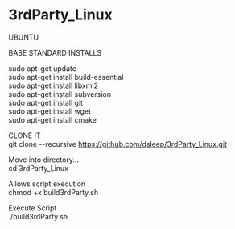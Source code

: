 # 3rdParty_Linux

UBUNTU  

BASE STANDARD INSTALLS  

sudo apt-get update  
sudo apt-get install build-essential  
sudo apt-get install libxml2  
sudo apt-get install subversion  
sudo apt-get install git  
sudo apt-get install wget  
sudo apt-get install cmake  

CLONE IT  
git clone --recursive https://github.com/dsleep/3rdParty_Linux.git

Move into directory...  
cd 3rdParty_Linux

Allows script execution  
chmod +x build3rdParty.sh

Execute Script  
./build3rdParty.sh
